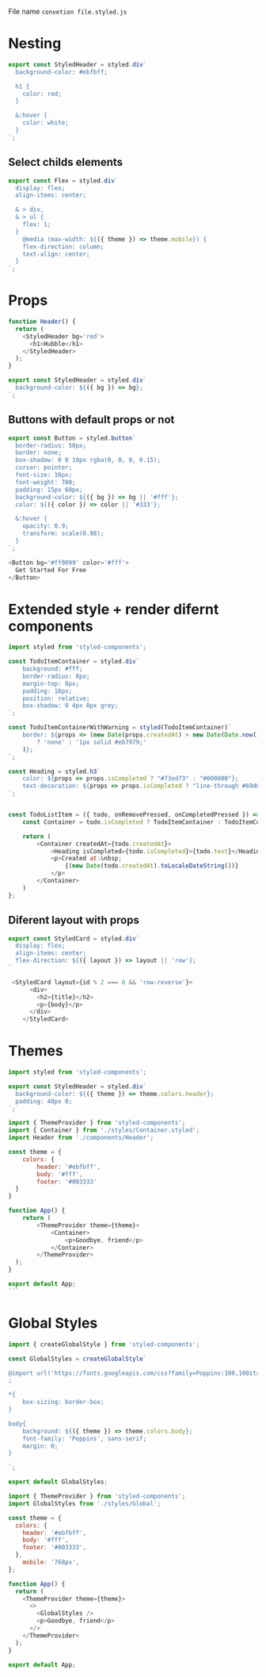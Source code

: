 File name `convetion file.styled.js`

# Nesting

```javascript
export const StyledHeader = styled.div`
  background-color: #ebfbff;

  h1 {
    color: red;
  }

  &:hover {
    color: white;
  }
`;
```

## Select childs elements

```javascript
export const Flex = styled.div`
  display: flex;
  align-items: center;

  & > div,
  & > ul {
    flex: 1;
  }
    @media (max-width: ${({ theme }) => theme.mobile}) {
    flex-direction: column;
    text-align: center;
  }
`;
```

# Props

```javascript
function Header() {
  return (
    <StyledHeader bg='red'>
      <h1>Hubble</h1>
    </StyledHeader>
  );
}
```

```javascript
export const StyledHeader = styled.div`
  background-color: ${({ bg }) => bg};
`;
```

## Buttons with default props or not

```javascript
export const Button = styled.button`
  border-radius: 50px;
  border: none;
  box-shadow: 0 0 10px rgba(0, 0, 0, 0.15);
  cursor: pointer;
  font-size: 16px;
  font-weight: 700;
  padding: 15px 60px;
  background-color: ${({ bg }) => bg || '#fff'};
  color: ${({ color }) => color || '#333'};

  &:hover {
    opacity: 0.9;
    transform: scale(0.98);
  }
`;
```

```javascript
<Button bg='#ff0099' color='#fff'>
  Get Started For Free
</Button>
```

# Extended style + render difernt components

```js
import styled from 'styled-components';

const TodoItemContainer = styled.div`
    background: #fff;
    border-radius: 8px;
    margin-top: 8px;
    padding: 16px;
    position: relative;
    box-shadow: 0 4px 8px grey;
`;

const TodoItemContainerWithWarning = styled(TodoItemContainer)`
    border: ${props => (new Date(props.createdAt) > new Date(Date.now() - 86400000 * 5)
        ? 'none' : '1px solid #eb7979;'
    )};
`;

const Heading = styled.h3`
    color: ${props => props.isCompleted ? "#73ed73" : "#000000"};
    text-decoration: ${props => props.isCompleted ? "line-through #69d669" : "none"};
`;


const TodoListItem = ({ todo, onRemovePressed, onCompletedPressed }) => {
    const Container = todo.isCompleted ? TodoItemContainer : TodoItemContainerWithWarning

    return (
        <Container createdAt={todo.createdAt}>
            <Heading isCompleted={todo.isCompleted}>{todo.text}</Heading>
            <p>Created at:&nbsp;
                {(new Date(todo.createdAt).toLocaleDateString())}
            </p>
        </Container>
    )
};

```
## Diferent layout with props

```javascript
export const StyledCard = styled.div`
  display: flex;
  align-items: center;
  flex-direction: ${({ layout }) => layout || 'row'};
`

 <StyledCard layout={id % 2 === 0 && 'row-reverse'}>
      <div>
        <h2>{title}</h2>
        <p>{body}</p>
      </div>
    </StyledCard>

```

# Themes

```javascript
import styled from 'styled-components';

export const StyledHeader = styled.div`
  background-color: ${({ theme }) => theme.colors.header};
  padding: 40px 0;
`;
```

````javascript
import { ThemeProvider } from 'styled-components';
import { Container } from './styles/Container.styled';
import Header from './components/Header';

const theme = {
    colors: {
        header: '#ebfbff',
        body: '#fff',
        footer: '#003333'
  }
}

function App() {
    return (
        <ThemeProvider theme={theme}>
            <Container>
                <p>Goodbye, friend</p>
            </Container>
        </ThemeProvider>
  );
}

export default App;
```
````

# Global Styles

```javascript
import { createGlobalStyle } from 'styled-components';

const GlobalStyles = createGlobalStyle`

@import url('https://fonts.googleapis.com/css?family=Poppins:100,100italic,200,200italic,300,300italic,regular,italic,500,500italic,600,600italic,700,700italic,800,800italic,900,900italic')
;

*{
    box-sizing: border-box;
}

body{
    background: ${({ theme }) => theme.colors.body};
    font-family: 'Poppins', sans-serif;
    margin: 0;
}

`;

export default GlobalStyles;
```

```javascript
import { ThemeProvider } from 'styled-components';
import GlobalStyles from './styles/Global';

const theme = {
  colors: {
    header: '#ebfbff',
    body: '#fff',
    footer: '#003333',
  },
    mobile: '768px',
};

function App() {
  return (
    <ThemeProvider theme={theme}>
      <>
        <GlobalStyles />
        <p>Goodbye, friend</p>
      </>
    </ThemeProvider>
  );
}

export default App;
```
